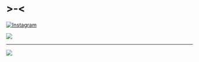 # >-< 

[![Instagram](https://img.shields.io/badge/Instagram-%23E4405F.svg?logo=Instagram&logoColor=white)](https://instagram.com/s8rcan) 

![](https://quotes-github-readme.vercel.app/api?type=horizontal&theme=dark)

---
[![](https://visitcount.itsvg.in/api?id=sercwn&icon=0&color=6)](https://visitcount.itsvg.in)
